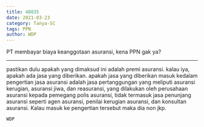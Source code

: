 ```yaml
---
title: 48035
date: 2021-03-23
category: Tanya-SC
tags: PPN
author: WDP
---
```


PT membayar biaya keanggotaan asuransi, kena PPN gak ya?

---

pastikan dulu apakah yang dimaksud ini adalah premi asuransi. kalau iya, apakah ada jasa yang diberikan. apakah jasa yang diberikan masuk kedalam pengertian jasa asuransi adalah jasa pertanggungan yang meliputi asuransi kerugian, asuransi jiwa, dan reasuransi, yang dilakukan oleh perusahaan asuransi kepada pemegang polis asuransi, tidak termasuk jasa penunjang asuransi seperti agen asuransi, penilai kerugian asuransi, dan konsultan asuransi. Kalau masuk ke pengertian tersebut maka dia non jkp.

`WDP`
